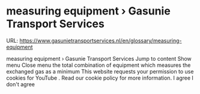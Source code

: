 # measuring equipment › Gasunie Transport Services

URL: https://www.gasunietransportservices.nl/en/glossary/measuring-equipment

measuring equipment › Gasunie Transport Services
Jump to content
Show menu
Close menu
the total combination of equipment which measures the exchanged
gas
as a minimum
This website requests your permission to use cookies for
YouTube
. Read our
cookie policy
for more information.
I agree
I don't agree